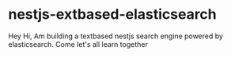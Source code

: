 # nestjs-extbased-elasticsearch
Hey Hi, Am building a textbased nestjs search engine powered by elasticsearch. Come let's all learn together 
